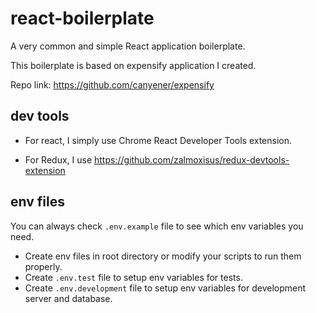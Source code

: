 # react-boilerplate
A very common and simple React application boilerplate.

This boilerplate is based on expensify application I created.

 Repo link: https://github.com/canyener/expensify

## dev tools

- For react, I simply use Chrome React Developer Tools extension.

- For Redux, I use https://github.com/zalmoxisus/redux-devtools-extension

## env files

You can always check `.env.example` file to see which env variables you need.
- Create env files in root directory or modify your scripts to run them properly.
- Create `.env.test` file to setup env variables for tests.
- Create `.env.development` file to setup env variables for development server and database.
